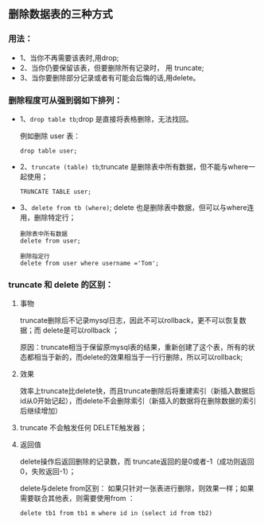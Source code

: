 
## 删除数据表的三种方式
### 用法：
* 1、当你不再需要该表时,用drop;
* 2、当你仍要保留该表，但要删除所有记录时， 用 truncate;
* 3、当你要删除部分记录或者有可能会后悔的话,用delete。

### 删除程度可从强到弱如下排列：
* 1、`drop table tb`;drop 是直接将表格删除，无法找回。
    
    例如删除 user 表：
    ```
    drop table user;
    ```
* 2、`truncate (table) tb`;truncate 是删除表中所有数据，但不能与where一起使用；
    ```
    TRUNCATE TABLE user;
    ```
* 3、`delete from tb (where)`;
    delete 也是删除表中数据，但可以与where连用，删除特定行；
    ```
    删除表中所有数据
    delete from user;
    ```
    ```
    删除指定行
    delete from user where username ='Tom';
    ```

### truncate 和 delete 的区别：
1. 事物

    truncate删除后不记录mysql日志，因此不可以rollback，更不可以恢复数据；而 delete是可以rollback ；

    原因：truncate相当于保留原mysql表的结果，重新创建了这个表，所有的状态都相当于新的，而delete的效果相当于一行行删除，所以可以rollback;

2. 效果

    效率上truncate比delete快，而且truncate删除后将重建索引（新插入数据后id从0开始记起），而delete不会删除索引（新插入的数据将在删除数据的索引后继续增加）

3. truncate 不会触发任何 DELETE触发器；

4. 返回值

    delete操作后返回删除的记录数，而 truncate返回的是0或者-1（成功则返回0，失败返回-1）；

    delete与delete from区别：
如果只针对一张表进行删除，则效果一样；如果需要联合其他表，则需要使用from ：
    ```
    delete tb1 from tb1 m where id in (select id from tb2)
    ```